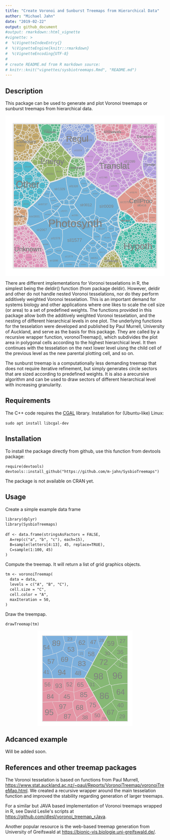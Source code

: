```yaml
---
title: "Create Voronoi and Sunburst Treemaps from Hierarchical Data"
author: "Michael Jahn"
date: "2019-02-22"
output: github_document
#output: rmarkdown::html_vignette
#vignette: >
#  %\VignetteIndexEntry{}
#  %\VignetteEngine{knitr::rmarkdown}
#  %\VignetteEncoding{UTF-8}
#
# create README.md from R markdown source:
# knitr::knit("vignettes/sysbiotreemaps.Rmd", "README.md")
---
```





## Description

This package can be used to generate and plot Voronoi treemaps or
sunburst treemaps from hierarchical data. 

<img src="vignettes/tm.png" title="plot of chunk unnamed-chunk-1" alt="plot of chunk unnamed-chunk-1" width="600px" style="display: block; margin: auto;" />

There are different implementations for
Voronoi tesselations in R, the simplest being the deldir() function (from package deldir). However, deldir and other do not handle nested Voronoi tesselations, nor do they perform additively weighted Voronoi tesselation. This is an important demand for systems biology and other applications where one likes to scale the cell size (or area) to a set of predefined weights. The functions provided in this package allow both the additively weighted Voronoi tesselation, and the nesting of different hierarchical levels in one plot. The underlying functions for the tesselation
were developed and published by Paul Murrell, University of Auckland, and serve as the basis for this package. They are called by a recursive wrapper function, voronoiTreemap(), which subdivides the plot area in polygonal cells according to the highest hierarchical level.  It then continues with the tesselation on the next lower level uisng the child cell of the previous level as the new parental plotting cell, and so on. 

The sunburst treemap is a computationally less demanding treemap that does not require iterative refinement, but simply generates circle sectors that are sized according to predefined weights. It is also a arecursive algorithm and can be used to draw sectors of different hierarchical level with increasing granularity.

## Requirements

The C++ code requires the [CGAL](https://www.cgal.org/download.html) library.
Installation for (Ubuntu-like) Linux:

`sudo apt install libcgal-dev`

## Installation

To install the package directly from github, use this function from devtools package:

```
require(devtools)
devtools::install_github("https://github.com/m-jahn/SysbioTreemaps")
```
The package is not available on CRAN yet. 

## Usage

Create a simple example data frame

```
library(dplyr)
library(SysbioTreemaps)

df <- data.frame(stringsAsFactors = FALSE,
  A=rep(c("a", "b", "c"), each=15),
  B=sample(letters[4:13], 45, replace=TRUE),
  C=sample(1:100, 45)
)
```

Compute the treemap. It will return a list of grid graphics objects.

```
tm <- voronoiTreemap(
  data = data,
  levels = c("A", "B", "C"),
  cell.size = "C",
  cell.color = "A",
  maxIteration = 50,
)
```
Draw the treempap.

```
drawTreemap(tm)
```

<img src="vignettes/tm_small.png" title="plot of chunk unnamed-chunk-2" alt="plot of chunk unnamed-chunk-2" width="300px" style="display: block; margin: auto;" />

## Adcanced example

Will be added soon.

## References and other treemap packages

The Voronoi tesselation is based on functions from Paul Murrell, https://www.stat.auckland.ac.nz/~paul/Reports/VoronoiTreemap/voronoiTreeMap.html.
We created a recursive wrapper around the main tesselation function and
improved the stability regarding generation of larger treemaps.

For a similar but JAVA based implementation of Voronoi treemaps wrapped in R, see
David Leslie's scripts at https://github.com/dlesl/voronoi_treemap_rJava.

Another popular resource is the web-based treemap generation from University of
Greifswald at https://bionic-vis.biologie.uni-greifswald.de/.

